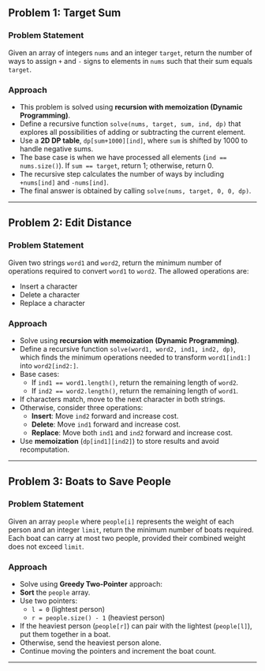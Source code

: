 

## Problem 1: Target Sum

### Problem Statement
Given an array of integers `nums` and an integer `target`, return the number of ways to assign `+` and `-` signs to elements in `nums` such that their sum equals `target`.

### Approach
- This problem is solved using **recursion with memoization (Dynamic Programming)**.
- Define a recursive function `solve(nums, target, sum, ind, dp)` that explores all possibilities of adding or subtracting the current element.
- Use a **2D DP table**, `dp[sum+1000][ind]`, where `sum` is shifted by 1000 to handle negative sums.
- The base case is when we have processed all elements (`ind == nums.size()`). If `sum == target`, return 1; otherwise, return 0.
- The recursive step calculates the number of ways by including `+nums[ind]` and `-nums[ind]`.
- The final answer is obtained by calling `solve(nums, target, 0, 0, dp)`.

---

## Problem 2: Edit Distance

### Problem Statement
Given two strings `word1` and `word2`, return the minimum number of operations required to convert `word1` to `word2`. The allowed operations are:
- Insert a character
- Delete a character
- Replace a character

### Approach
- Solve using **recursion with memoization (Dynamic Programming)**.
- Define a recursive function `solve(word1, word2, ind1, ind2, dp)`, which finds the minimum operations needed to transform `word1[ind1:]` into `word2[ind2:]`.
- Base cases:
  - If `ind1 == word1.length()`, return the remaining length of `word2`.
  - If `ind2 == word2.length()`, return the remaining length of `word1`.
- If characters match, move to the next character in both strings.
- Otherwise, consider three operations:
  - **Insert**: Move `ind2` forward and increase cost.
  - **Delete**: Move `ind1` forward and increase cost.
  - **Replace**: Move both `ind1` and `ind2` forward and increase cost.
- Use **memoization** (`dp[ind1][ind2]`) to store results and avoid recomputation.

---

## Problem 3: Boats to Save People

### Problem Statement
Given an array `people` where `people[i]` represents the weight of each person and an integer `limit`, return the minimum number of boats required. Each boat can carry at most two people, provided their combined weight does not exceed `limit`.

### Approach
- Solve using **Greedy Two-Pointer** approach:
- **Sort** the `people` array.
- Use two pointers:
  - `l = 0` (lightest person)
  - `r = people.size() - 1` (heaviest person)
- If the heaviest person (`people[r]`) can pair with the lightest (`people[l]`), put them together in a boat.
- Otherwise, send the heaviest person alone.
- Continue moving the pointers and increment the boat count.

---
